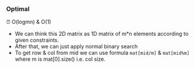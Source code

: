 ### Optimal

<aside>
⏰ O(logmn) & O(1)

</aside>

- We can think this 2D matrix as 1D matrix of m*n elements according to given constraints.
- After that, we can just apply normal binary search
- To get row & col from mid we can use formula ```mat[mid/m]``` & ```mat[mid%m]``` where m is mat[0].size() i.e. col size.